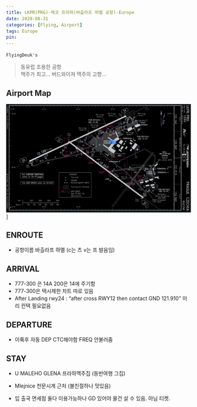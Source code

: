 ```yaml
---
title: LKPR(PRG)-체코 프라하(바츨라프 하벨 공항)-Europe
date: 2020-08-31
categories: [Flying, Airport]
tags: Europe
pin:
---
```

`FlyingDeuk's`
>동유럽 조용한 공항 <br>
맥주가 최고... 버드와이져 맥주의 고향...

## Airport Map
![prg](/img/flying/airport/prg_ap.jpg)]

## ENROUTE
- 공항이름 바츨라프 하멜 (c는 츠 v는 프 발음임)

## ARRIVAL
- 777-300 은 14A 200은 14에 주기함
- 777-300은 택시제한 차트 따로 있음
- After Landing rwy24 : “after cross RWY12 then contact GND 121.910” 미리 컨택 필요없음

## DEPARTURE
- 이륙후 자동 DEP CTC해야함  FREQ 안불러줌

## STAY
- U MALEHO GLENA 프라하맥주집 (동반여행 그집)
- Mlejnice 천문시계 근처 (불친절하나 맛있음)

- 입 출국 면세점 둘다 이용가능하나 GD 있어야 물건 살 수 있음. 아님 티켓.
